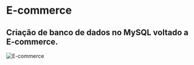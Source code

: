 # E-commerce
## Criação de banco de dados no MySQL voltado a E-commerce.


![E-commerce](https://user-images.githubusercontent.com/95122776/205126712-b1ba44d5-7a37-424c-b3a8-60a2d911f100.png)
